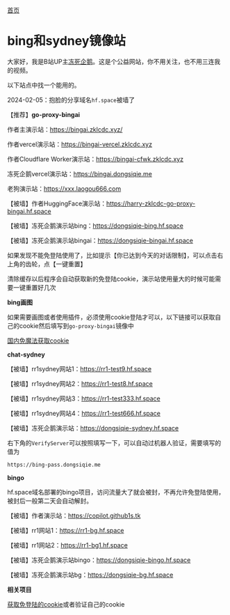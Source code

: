 [首页](https://dongsiqie.me/)

# bing和sydney镜像站

大家好，我是B站UP主[冻死企鹅](https://space.bilibili.com/23375741)。这是个公益网站，你不用关注，也不用三连我的视频。

以下站点中找一个能用的。

2024-02-05：抱脸的分享域名`hf.space`被墙了

【推荐】**go-proxy-bingai**

作者主演示站：https://bingai.zklcdc.xyz/

作者vercel演示站：https://bingai-vercel.zklcdc.xyz

作者Cloudflare Worker演示站：https://bingai-cfwk.zklcdc.xyz

冻死企鹅vercel演示站：https://bingai.dongsiqie.me

老狗演示站：https://xxx.laogou666.com



【被墙】作者HuggingFace演示站：https://harry-zklcdc-go-proxy-bingai.hf.space

【被墙】冻死企鹅演示站bing：https://dongsiqie-bing.hf.space

【被墙】冻死企鹅演示站bingai：https://dongsiqie-bingai.hf.space

如果发现不能免登陆使用了，比如提示【你已达到今天的对话限制】，可以点击右上角的齿轮，点【一键重置】

清除缓存以后程序会自动获取新的免登陆cookie，演示站使用量大的时候可能需要一键重置好几次

**bing画图**

如果需要画图或者使用插件，必须使用cookie登陆才可以，以下链接可以获取自己的cookie然后填写到`go-proxy-bingai`镜像中

[国内免魔法获取cookie](wiki/bingcookie3.html)

**chat-sydney**


【被墙】rr1sydney网站1：https://rr1-test9.hf.space

【被墙】rr1sydney网站2：https://rr1-test8.hf.space

【被墙】rr1sydney网站3：https://rr1-test333.hf.space

【被墙】rr1sydney网站4：https://rr1-test666.hf.space

【被墙】冻死企鹅演示站：https://dongsiqie-sydney.hf.space

右下角的`VerifyServer`可以按照填写一下，可以自动过机器人验证，需要填写的值为

```
https://bing-pass.dongsiqie.me
```

**bingo**

hf.space域名部署的bingo项目，访问流量大了就会被封，不再允许免登陆使用，被封后一般第二天会自动解封。

【被墙】作者演示站：https://copilot.github1s.tk

【被墙】rr1网站1：https://rr1-bg.hf.space

【被墙】rr1网站2：https://rr1-bg1.hf.space

【被墙】冻死企鹅演示站bingo：https://dongsiqie-bingo.hf.space

【被墙】冻死企鹅演示站bg：https://dongsiqie-bg.hf.space

**相关项目**

[获取免登陆的cookie](https://dongsiqie-get-bing-cookies.hf.space/)或者验证自己的cookie

